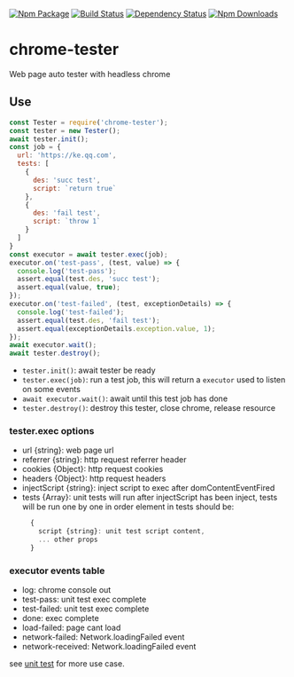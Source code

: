 [![Npm Package](https://img.shields.io/npm/v/chrome-tester.svg?style=flat-square)](https://www.npmjs.com/package/chrome-tester)
[![Build Status](https://img.shields.io/travis/gwuhaolin/chrome-tester.svg?style=flat-square)](https://travis-ci.org/gwuhaolin/chrome-tester)
[![Dependency Status](https://david-dm.org/gwuhaolin/chrome-tester.svg?style=flat-square)](https://npmjs.org/package/chrome-tester)
[![Npm Downloads](http://img.shields.io/npm/dm/chrome-tester.svg?style=flat-square)](https://www.npmjs.com/package/chrome-tester)

# chrome-tester
Web page auto tester with headless chrome

## Use
```js
const Tester = require('chrome-tester');
const tester = new Tester();
await tester.init();
const job = {
  url: 'https://ke.qq.com',
  tests: [
    {
      des: 'succ test',
      script: `return true`
    },
    {
      des: 'fail test',
      script: `throw 1`
    }
  ]
}
const executor = await tester.exec(job);
executor.on('test-pass', (test, value) => {
  console.log('test-pass');
  assert.equal(test.des, 'succ test');
  assert.equal(value, true);
});
executor.on('test-failed', (test, exceptionDetails) => {
  console.log('test-failed');
  assert.equal(test.des, 'fail test');
  assert.equal(exceptionDetails.exception.value, 1);
});
await executor.wait();
await tester.destroy();
```
- `tester.init()`: await tester be ready
- `tester.exec(job)`: run a test job, this will return a `executor` used to listen on some events
- `await executor.wait()`: await until this test job has done
-  `tester.destroy()`: destroy this tester, close chrome, release resource

### tester.exec options
-  url {string}: web page url
-  referrer {string}: http request referrer header
-  cookies {Object}: http request cookies
-  headers {Object}: http request headers
-  injectScript {string}: inject script to exec after domContentEventFired
-  tests {Array}: unit tests will run after injectScript has been inject, tests will be run one by one in order
   element in tests should be:
   ```js
     {  
       script {string}: unit test script content,
       ... other props
     }
   ```
   
### executor events table
- log: chrome console out
- test-pass: unit test exec complete
- test-failed: unit test exec complete
- done: exec complete
- load-failed: page cant load
- network-failed: Network.loadingFailed event
- network-received: Network.loadingFailed event

see [unit test](./test/tester.test.js) for more use case.
